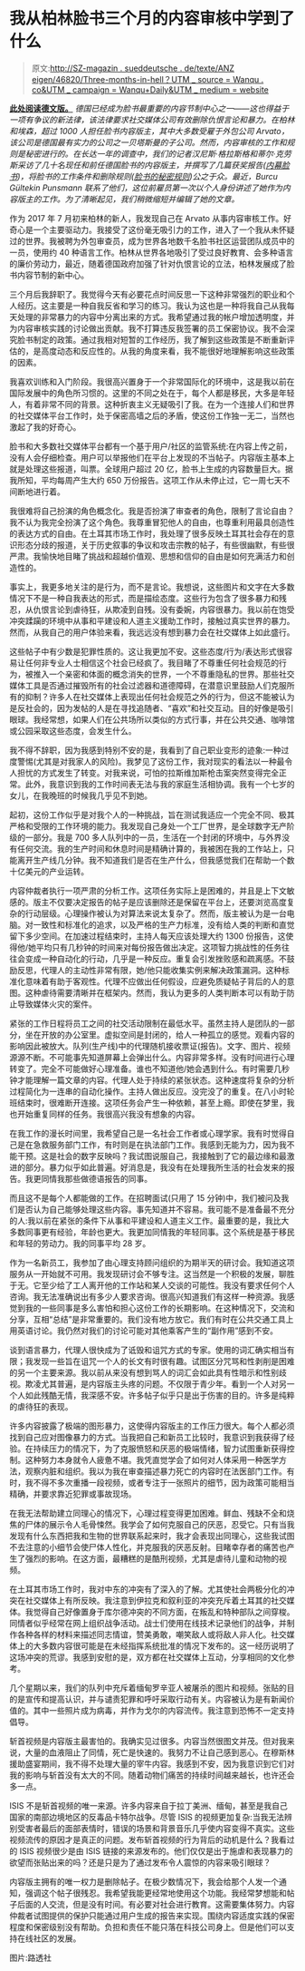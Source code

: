 # 我从柏林脸书三个月的内容审核中学到了什么

> 原文:[http://SZ-magazin . sueddeutsche . de/texte/ANZ eigen/46820/Three-months-in-hell？UTM _ source = Wanqu . co&UTM _ campaign = Wanqu+Daily&UTM _ medium = website](http://sz-magazin.sueddeutsche.de/texte/anzeigen/46820/Three-months-in-hell?utm_source=wanqu.co&utm_campaign=Wanqu+Daily&utm_medium=website)

 [**此处阅读德文版。**](/texte/anzeigen/46817)
 *德国已经成为脸书最重要的内容节制中心之一——这也得益于一项有争议的新法律，该法律要求社交媒体公司有效删除仇恨言论和暴力。在柏林和埃森，超过 1000 人担任脸书内容版主，其中大多数受雇于外包公司 Arvato，该公司是德国最有实力的公司之一贝塔斯曼的子公司。然而，内容审核的工作和规则是秘密进行的。在长达一年的调查中，我们的记者汉尼斯·格拉斯格和蒂尔·克劳斯采访了几十名现任和前任德国脸书的内容版主，并撰写了几篇获奖报告([内幕脸书](http://international.sueddeutsche.de/post/154513473995/inside-facebook))，将脸书的工作条件和删除规则([脸书的秘密规则](http://international.sueddeutsche.de/post/154543271930/facebooks-secret-rule-of-deletion))公之于众。最近，Burcu Gültekin Punsmann 联系了他们，这位前雇员第一次以个人身份讲述了她作为内容版主的工作。为了清晰起见，我们稍微缩短并编辑了她的文章。*

作为 2017 年 7 月初来柏林的新人，我发现自己在 Arvato 从事内容审核工作。好奇心是一个主要驱动力。我接受了这份毫无吸引力的工作，进入了一个我从未怀疑过的世界。我被聘为外包审查员，成为世界各地数千名脸书社区运营团队成员中的一员，使用约 40 种语言工作。柏林从世界各地吸引了受过良好教育、会多种语言的廉价劳动力，最近，随着德国政府加强了针对仇恨言论的立法，柏林发展成了脸书内容节制的新中心。

三个月后我辞职了。我觉得今天有必要花点时间反思一下这种非常强烈的职业和个人经历。这主要是一种自我反省和学习的练习。我认为这也是一种将我自己从我每天处理的非常暴力的内容中分离出来的方式。我希望通过我的帐户增加透明度，并为内容审核实践的讨论做出贡献。我不打算违反我签署的员工保密协议。我不会深究脸书制定的政策。通过我相对短暂的工作经历，我了解到这些政策是不断重新评估的，是高度动态和反应性的。从我的角度来看，我不能很好地理解影响这些政策的因素。

我喜欢训练和入门阶段。我很高兴置身于一个非常国际化的环境中，这是我以前在国际发展中的角色所习惯的。这里的不同之处在于，每个人都是移民，大多是年轻人，有着非常不同的背景。这种折衷主义无疑吸引了我。在为一个连接人们和世界的社交媒体平台工作时，处于保密高墙之后的矛盾，使这份工作独一无二，当然也激起了我的好奇心。

脸书和大多数社交媒体平台都有一个基于用户/社区的监管系统:在内容上传之前，没有人会仔细检查。用户可以举报他们在平台上发现的不当帖子。内容版主基本上就是处理这些报道，叫票。全球用户超过 20 亿，脸书上生成的内容数量巨大。据我所知，平均每周产生大约 650 万份报告。这项工作从未停止过，它一周七天不间断地进行着。

我很难将自己扮演的角色概念化。我是否扮演了审查者的角色，限制了言论自由？我不认为我完全扮演了这个角色。我尊重冒犯他人的自由，也尊重利用最具创造性的表达方式的自由。在土耳其市场工作时，我处理了很多反映土耳其社会存在的意识形态分歧的报道，关于历史叙事的争议和攻击宗教的帖子，有些很幽默，有些很严肃。我愉快地目睹了挑战和超越价值观、思想和信仰的自由是如何充满活力和创造性的。

事实上，我更多地关注的是行为，而不是言论。我想说，这些图片和文字在大多数情况下不是一种自我表达的形式，而是描绘态度。这些行为包含了很多暴力和残忍，从仇恨言论到虐待狂，从欺凌到自残。没有委婉，内容很暴力。我以前在饱受冲突蹂躏的环境中从事和平建设和人道主义援助工作时，接触过真实世界的暴力。然而，从我自己的用户体验来看，我远远没有想到暴力会在社交媒体上如此盛行。

这些帖子中有少数是犯罪性质的。这让我更加不安。这些态度/行为/表达形式很容易让任何非专业人士相信这个社会已经疯了。我目睹了不尊重任何社会规范的行为，被推入一个亲密和体面的概念消失的世界，一个不尊重隐私的世界。那些社交媒体工具是否通过摧毁所有的社会过滤器和道德障碍，在潜意识里鼓励人们克服所有的抑制？许多人在社交媒体上表现出任何社会规范之外的行为，但这不能被认为是反社会的，因为发帖的人是在寻找追随者、“喜欢”和社交互动。目的好像是吸引眼球。我经常想，如果人们在公共场所以类似的方式行事，并在公共交通、咖啡馆或公园采取这些态度，会发生什么。

我不得不辞职，因为我感到特别不安的是，我看到了自己职业变形的迹象:一种过度警惕(尤其是对我家人的风险)。我梦见了这份工作，我对现实的看法以一种最令人担忧的方式发生了转变。对我来说，可怕的拉斯维加斯枪击案突然变得完全正常。此外，我意识到我的工作时间表无法与我的家庭生活相协调。我有一个七岁的女儿，在我晚班的时候我几乎见不到她。

起初，这份工作似乎是对我个人的一种挑战，旨在测试我适应一个完全不同、极其严格和受限的工作环境的能力。我发现自己身处一个工厂世界，是全球数字无产阶级的一部分。我是 700 多人队列中的一员，生活在一个封闭的环境中，与外界没有任何交流。我的生产时间和休息时间是精确计算的，我被困在我的工作站上，只能离开生产线几分钟。我不知道我们是否在生产什么，但我感觉我们在帮助一个数十亿美元的产业运转。

内容仲裁者执行一项严肃的分析工作。这项任务实际上是困难的，并且是上下文敏感的。版主不仅要决定报告的帖子是应该删除还是保留在平台上，还要浏览高度复杂的行动层级。心理操作被认为对算法来说太复杂了。然而，版主被认为是一台电脑。对一致性和标准化的追求，以及严格的生产力标准，没有给人类的判断和直觉留下多少空间。在加速过程结束时，主持人每天应该处理大约 1300 份报告，这使得他/她平均只有几秒钟的时间来对每份报告做出决定。这项智力挑战性的任务往往会变成一种自动化的行动，几乎是一种反应。重复会引发挫败感和疏离感。不鼓励反思，代理人的主动性非常有限，她/他只能收集实例来解决政策漏洞。这种标准化意味着有助于客观性。代理不应做出任何假设，应避免质疑帖子背后的人的意图。这种虐待需要清晰并在框架内。然而，我认为更多的人类判断本可以有助于防止导致媒体火灾的案件。

紧张的工作日程将员工之间的社交活动限制在最低水平。虽然主持人是团队的一部分，坐在开放的办公室里。虚拟空间是封闭的，给人一种孤立的感觉。观看内容的影响因此被放大。队列(生产线)中的代理随机接收票证(报告)。文字、图片、视频源源不断。不可能事先知道屏幕上会弹出什么。内容非常多样。没有时间进行心理转变了。完全不可能做好心理准备。谁也不知道他/她会遇到什么。有时需要几秒钟才能理解一篇文章的内容。代理人处于持续的紧张状态。这种速度将复杂的分析过程简化为一连串的自动化操作。主持人做出反应。没完没了的重复。在八小时轮班结束时，很难断开连接。这项任务会产生一种依赖，甚至上瘾。即使在梦里，我也开始重复同样的任务。我很高兴我没有想象的内容。

在我工作的漫长时间里，我希望自己是一名社会工作者或心理学家。我有时觉得自己是在急救服务部门工作，有时则是在执法部门工作。我感到无能为力，因为我不能干预。这是社会的数字反映吗？我试图说服自己，我接触到了它的最边缘和最激进的部分。暴力似乎如此普遍。好消息是，我没有在处理我所生活的社会发来的报告。我更同情我那些做德语报告的同事。

而且这不是每个人都能做的工作。在招聘面试(只用了 15 分钟)中，我们被问及我们是否认为自己能够处理这些内容。事先知道并不容易。我可能不是准备最不充分的人:我以前在紧张的条件下从事和平建设和人道主义工作。最重要的是，我比大多数同事更有经验，年龄也更大。我更加同情我的年轻同事。这个系统是基于移民和年轻的劳动力。我的同事平均 28 岁。

作为一名新员工，我参加了由心理支持顾问组织的为期半天的研讨会。我知道这项服务从一开始就不可用。我发现研讨会不够专注。这当然是一个积极的发展，聊胜于无。它至少给了工人离开他的工作站和某人交谈的可能性。我没有要求任何个人咨询。我无法准确说出有多少人要求咨询。很高兴知道我们有这样一种资源。我感觉到我的一些同事是多么害怕和担心这份工作的长期影响。在这种情况下，交流和分享，互相“总结”是非常重要的。我们没有地方放它。我们有时在公共交通工具上用英语讨论。我仍然对我们的讨论可能对其他乘客产生的“副作用”感到不安。

谈到语言暴力，代理人很快成为了诋毁和诅咒方式的专家。使用的词汇确实相当有限；我发现一些旨在诅咒一个人的长文有时很有趣。试图区分咒骂和性剥削是困难的另一个主要来源。我以前从来没有想到骂人的词汇会如此具有性暗示和性别歧视。欺凌尤其普遍，是内容版主头疼的问题。不仅限于青少年。看到一个人对另一个人如此残酷无情，我深感不安。许多帖子似乎只是出于伤害的目的。许多是纯粹的虐待狂的表现。

许多内容披露了极端的图形暴力，这使得内容版主的工作压力很大。每个人都必须找到自己应对图像暴力的方式。当我把自己和新员工比较时，我意识到我获得了经验。在持续压力的情况下，为了克服愤怒和厌恶的极端情绪，智力试图重新获得控制。这种努力本身就令人疲惫不堪。我凭直觉学会了如何对人体采用一种医学方法，观察内脏和组织。我以为我在审查描述暴力死亡的内容时在法医部门工作。有时，我不得不多次重播一段视频，或者专注于一张照片的细节，因为政策可能相当精确，并要求靠近犯罪或事故现场。

在我无法帮助建立同理心的情况下，心理过程变得更加困难。鲜血、残缺不全和烧焦的尸体的展示令人毛骨悚然。我学会了如何克服自己的厌恶，忍受它。只有当我发现有什么东西把我和生物的世界联系起来时，我才会表现出同理心，这些我试图不去注意的小细节会使尸体人性化，并克服我的厌恶反射。目睹幸存者的痛苦也产生了强烈的影响。在这方面，最糟糕的是酷刑视频，尤其是虐待儿童和动物的视频。

在土耳其市场工作时，我对中东的冲突有了深入的了解。尤其使社会两极分化的冲突在社交媒体上有所反映。我注意到伊拉克和叙利亚的冲突充斥着土耳其的社交媒体。我觉得自己好像置身于库尔德冲突的不同方面，在叛乱和特种部队之间穿梭。同情者似乎经常在网上组织战争活动。战士们使用在线技术记录他们的战争，并制作各种各样的材料来描述同志情谊，赞美勇敢，嘲笑敌人或将敌人非人化。社交媒体上的大多数内容很可能是在未经指挥系统批准的情况下发布的。这一经历说明了这场冲突的荒谬。我感到安慰的是，双方都在社交媒体上互动，分享相同的文化参考。

几个星期以来，我们的队列中充斥着缅甸罗辛亚人被屠杀的图片和视频。张贴的目的是宣传和提高认识，并与谴责犯罪和呼吁采取行动有关。内容被认为是有新闻价值的。其中一些照片成为病毒，并作为戈尔的内容流传。我注意到恐怖不一定支持倡导。

斩首视频是内容版主最害怕的。我确实见过很多。内容当然很图文并茂。但对我来说，大量的血液阻止了同情，死亡是快速的。我努力不让自己感到恶心。在穆斯林援助盛宴期间，我不得不处理大量的宰牛内容。我感到不安，因为我意识到它们对我的影响与斩首没有太大的不同。随着动物们痛苦的持续时间越来越长，也许还会多一点。

ISIS 不是斩首视频的唯一来源。许多内容来自于拉丁美洲、缅甸，甚至是我自己国家的南部边境地区的反毒品卡特尔战争。尽管 ISIS 的视频更加复杂:当我无法辨别受害者最后的面部表情时，错误的场景和背景音乐几乎使内容变得不真实。这些视频流传的原因才是真正的问题。发布斩首视频的行为背后的动机是什么？我看过的 ISIS 视频很少是由 ISIS 链接的来源发布的。他们仅仅是出于施虐和表现暴力的欲望而张贴出来的吗？还是只是为了通过发布令人震惊的内容来吸引眼球？

内容版主拥有的唯一权力是删除帖子。在极少数情况下，我会给那个人发一个通知，强调这个帖子很残忍。我希望我能更经常地使用这个功能。我经常梦想能和帖子后面的人交流，但是没有时间。有必要对社会进行教育。这需要集体努力。内容仲裁者试图提供的保护只能通过用户生成的报告来实现。围绕内容适度实践的保密程度和保密级别没有帮助。负担和责任不能只落在科技公司身上。但是他们可以支持在线社区的发展。

图片:路透社